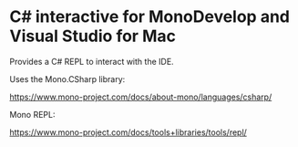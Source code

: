 # C# interactive for MonoDevelop and Visual Studio for Mac

Provides a C# REPL to interact with the IDE.

Uses the Mono.CSharp library:

https://www.mono-project.com/docs/about-mono/languages/csharp/

Mono REPL:

https://www.mono-project.com/docs/tools+libraries/tools/repl/